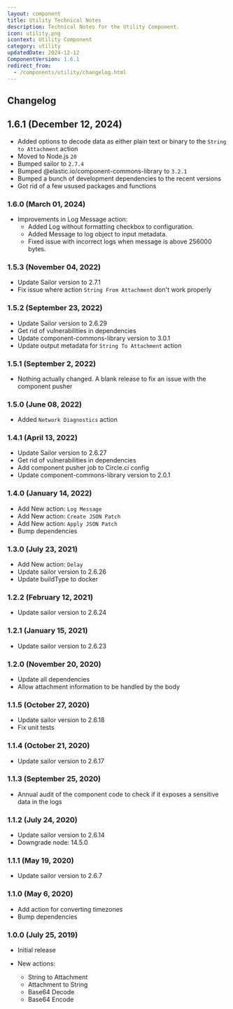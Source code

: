 ```yaml
---
layout: component
title: Utility Technical Notes
description: Technical Notes for the Utility Component.
icon: utility.png
icontext: Utility Component
category: utility
updatedDate: 2024-12-12
ComponentVersion: 1.6.1
redirect_from:
  - /components/utility/changelog.html
---
```


## Changelog

## 1.6.1 (December 12, 2024)

* Added options to decode data as either plain text or binary to the `String to Attachment` action
* Moved to Node.js `20`
* Bumped sailor to `2.7.4`
* Bumped @elastic.io/component-commons-library to `3.2.1`
* Bumped a bunch of development dependencies to the recent versions
* Got rid of a few usused packages and functions

### 1.6.0 (March 01, 2024)

* Improvements in Log Message action:
  * Added Log without formatting checkbox to configuration.
  * Added Message to log object to input metadata.
  * Fixed issue with incorrect logs when message is above 256000 bytes.

### 1.5.3 (November 04, 2022)

* Update Sailor version to 2.7.1
* Fix issue where action `String From Attachment` don't work properly

### 1.5.2 (September 23, 2022)

* Update Sailor version to 2.6.29
* Get rid of vulnerabilities in dependencies
* Update component-commons-library version to 3.0.1
* Update output metadata for `String To Attachment` action

### 1.5.1 (September 2, 2022)

* Nothing actually changed. A blank release to fix an issue with the component pusher

### 1.5.0 (June 08, 2022)

* Added `Network Diagnostics` action

### 1.4.1 (April 13, 2022)

* Update Sailor version to 2.6.27
* Get rid of vulnerabilities in dependencies
* Add component pusher job to Circle.ci config
* Update component-commons-library version to 2.0.1

### 1.4.0 (January 14, 2022)

* Add New action: `Log Message`
* Add New action: `Create JSON Patch`
* Add New action: `Apply JSON Patch`
* Bump dependencies

### 1.3.0 (July 23, 2021)

* Add New action: `Delay`
* Update sailor version to 2.6.26
* Update buildType to docker

### 1.2.2 (February 12, 2021)

* Update sailor version to 2.6.24

### 1.2.1 (January 15, 2021)

* Update sailor version to 2.6.23

### 1.2.0 (November 20, 2020)

* Update all dependencies
* Allow attachment information to be handled by the body

### 1.1.5 (October 27, 2020)

* Update sailor version to 2.6.18
* Fix unit tests

### 1.1.4 (October 21, 2020)

* Update sailor version to 2.6.17

### 1.1.3 (September 25, 2020)

* Annual audit of the component code to check if it exposes a sensitive data in the logs

### 1.1.2 (July 24, 2020)

* Update sailor version to 2.6.14
* Downgrade node: 14.5.0

### 1.1.1 (May 19, 2020)

* Update sailor version to 2.6.7

### 1.1.0 (May 6, 2020)

* Add action for converting timezones
* Bump dependencies

### 1.0.0 (July 25, 2019)

* Initial release

* New actions:

  - String to  Attachment
  - Attachment to String
  - Base64 Decode
  - Base64 Encode
